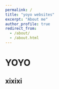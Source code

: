 ```yaml
---
permalink: /
title: "yoyo websites"
excerpt: "About me"
author_profile: true
redirect_from: 
  - /about/
  - /about.html
---
```

# YOYO
## xixixi
